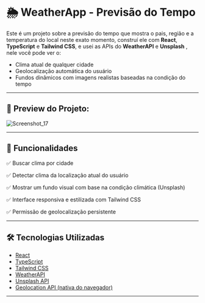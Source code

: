 # 🌦️ WeatherApp - Previsão do Tempo
Este é um projeto sobre a previsão do tempo que mostra o pais, região e a temperatura do local neste exato momento, construí ele com **React**, **TypeScript** e **Tailwind CSS**, e usei as  APIs do **WeatherAPI** e **Unsplash** , nele você pode ver o:

- Clima atual de qualquer cidade
- Geolocalização automática do usuário
- Fundos dinâmicos com imagens realistas baseadas na condição do tempo

---

## 📸 Preview do Projeto:

![Screenshot_17](https://github.com/user-attachments/assets/86b0fea9-396d-433a-a894-9ea8f6a4f604)

---

## 🚀 Funcionalidades

✅ Buscar clima por cidade  

✅ Detectar clima da localização atual do usuário  

✅ Mostrar um fundo visual com base na condição climática (Unsplash)  

✅ Interface responsiva e estilizada com Tailwind CSS 

✅ Permissão de geolocalização persistente 

---

## 🛠️ Tecnologias Utilizadas

- [React](https://reactjs.org/)
- [TypeScript](https://www.typescriptlang.org/)
- [Tailwind CSS](https://tailwindcss.com/)
- [WeatherAPI](https://www.weatherapi.com/)
- [Unsplash API](https://unsplash.com/developers)
- [Geolocation API (nativa do navegador)](https://developer.mozilla.org/en-US/docs/Web/API/Geolocation_API)

---

